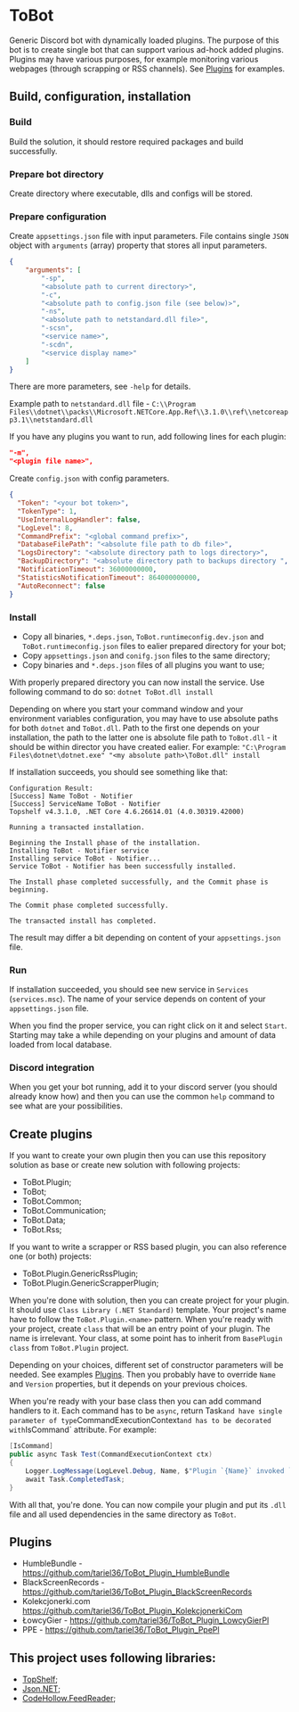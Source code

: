 # ToBot
Generic Discord bot with dynamically loaded plugins. The purpose of this bot is to create single bot that can support various ad-hock added plugins. Plugins may have various purposes, for example monitoring various webpages (through scrapping or RSS channels). See [Plugins](https://github.com/tariel36/ToBot#Plugins) for examples.

## Build, configuration, installation

### Build
Build the solution, it should restore required packages and build successfully.

### Prepare bot directory
Create directory where executable, dlls and configs will be stored.

### Prepare configuration
Create `appsettings.json` file with input parameters. File contains single `JSON` object with `arguments` (array) property that stores all input parameters.

```json
{
    "arguments": [
        "-sp",
        "<absolute path to current directory>",
        "-c",
        "<absolute path to config.json file (see below)>",
        "-ns",
        "<absolute path to netstandard.dll file>",
        "-scsn",
        "<service name>",
        "-scdn",
        "<service display name>"
    ]
}
```

There are more parameters, see `-help` for details.

Example path to `netstandard.dll` file - `C:\\Program Files\\dotnet\\packs\\Microsoft.NETCore.App.Ref\\3.1.0\\ref\\netcoreapp3.1\\netstandard.dll`

If you have any plugins you want to run, add following lines for each plugin:

```json
"-m",
"<plugin file name>",
```

Create `config.json` with config parameters.

```json
{
  "Token": "<your bot token>",
  "TokenType": 1,
  "UseInternalLogHandler": false,
  "LogLevel": 8,
  "CommandPrefix": "<global command prefix>",
  "DatabaseFilePath": "<absolute file path to db file>",
  "LogsDirectory": "<absolute directory path to logs directory>",
  "BackupDirectory": "<absolute directory path to backups directory ",
  "NotificationTimeout": 36000000000,
  "StatisticsNotificationTimeout": 864000000000,
  "AutoReconnect": false
}
```

### Install
* Copy all binaries, `*.deps.json`, `ToBot.runtimeconfig.dev.json` and `ToBot.runtimeconfig.json` files to ealier prepared directory for your bot;
* Copy `appsettings.json` and `conifg.json` files to the same directory;
* Copy binaries and `*.deps.json` files of all plugins you want to use;

With properly prepared directory you can now install the service. Use following command to do so:
`dotnet ToBot.dll install`

Depending on where you start your command window and your environment variables configuration, you may have to use absolute paths for both `dotnet` and `ToBot.dll`. Path to the first one depends on your installation, the path to the latter one is absolute file path to `ToBot.dll` - it should be within director you have created ealier. For example:
`"C:\Program Files\dotnet\dotnet.exe" "<my absolute path>\ToBot.dll" install`

If installation succeeds, you should see something like that:
```
Configuration Result:
[Success] Name ToBot - Notifier
[Success] ServiceName ToBot - Notifier
Topshelf v4.3.1.0, .NET Core 4.6.26614.01 (4.0.30319.42000)

Running a transacted installation.

Beginning the Install phase of the installation.
Installing ToBot - Notifier service
Installing service ToBot - Notifier...
Service ToBot - Notifier has been successfully installed.

The Install phase completed successfully, and the Commit phase is beginning.

The Commit phase completed successfully.

The transacted install has completed.
```
The result may differ a bit depending on content of your `appsettings.json` file.

### Run
If installation succeeded, you should see new service in `Services` (`services.msc`). The name of your service depends on content of your `appsettings.json` file.

When you find the proper service, you can right click on it and select `Start`. Starting may take a while depending on your plugins and amount of data loaded from local database.

### Discord integration
When you get your bot running, add it to your discord server (you should already know how) and then you can use the common `help` command to see what are your possibilities.

## Create plugins
If you want to create your own plugin then you can use this repository solution as base or create new solution with following projects:
* ToBot.Plugin;
* ToBot;
* ToBot.Common;
* ToBot.Communication;
* ToBot.Data;
* ToBot.Rss;

If you want to write a scrapper or RSS based plugin, you can also reference one (or both) projects:
* ToBot.Plugin.GenericRssPlugin;
* ToBot.Plugin.GenericScrapperPlugin;

When you're done with solution, then you can create project for your plugin. It should use `Class Library (.NET Standard)` template. Your project's name have to follow the `ToBot.Plugin.<name>` pattern. When you're ready with your project, create `class` that will be an entry point of your plugin. The name is irrelevant. Your class, at some point has to inherit from `BasePlugin` `class` from `ToBot.Plugin` project.

Depending on your choices, different set of constructor parameters will be needed. See examples [Plugins](https://github.com/tariel36/ToBot#Plugins). Then you probably have to override `Name` and `Version` properties, but it depends on your previous choices.

When you're ready with your base class then you can add command handlers to it. Each command has to be `async`, return Task` and have single parameter of type `CommandExecutionContext` and has to be decorated with `IsCommand` attribute. For example:

```cs
[IsCommand]
public async Task Test(CommandExecutionContext ctx)
{
    Logger.LogMessage(LogLevel.Debug, Name, $"Plugin `{Name}` invoked `Test` command.");
    await Task.CompletedTask;
}
```

With all that, you're done. You can now compile your plugin and put its `.dll` file and all used dependencies in the same directory as `ToBot`.

## Plugins
* HumbleBundle - https://github.com/tariel36/ToBot_Plugin_HumbleBundle
* BlackScreenRecords - https://github.com/tariel36/ToBot_Plugin_BlackScreenRecords
* Kolekcjonerki.com https://github.com/tariel36/ToBot_Plugin_KolekcjonerkiCom
* ŁowcyGier - https://github.com/tariel36/ToBot_Plugin_LowcyGierPl
* PPE - https://github.com/tariel36/ToBot_Plugin_PpePl

## This project uses following libraries:
* [TopShelf](http://topshelf-project.com/);
* [Json.NET](https://www.newtonsoft.com/json);
* [CodeHollow.FeedReader](https://github.com/arminreiter/FeedReader/);